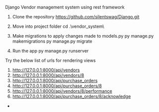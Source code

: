 Django Vendor management system using rest framework

1.	Clone the repository
https://github.com/silentswag/Django.git

2.	Move into project folder
cd .\vendor_system\

3.	Make migrations to apply changes made to models.py
py manage.py makemigrations
py manage.py migrate

4.	Run the app
py manage.py runserver


Try the below list of urls for rendering views

1. http://127.0.0.1:8000/api/vendors
2. http://127.0.0.1:8000/api/vendors/8
3. http://127.0.0.1:8000/api/purchase_orders
4. http://127.0.0.1:8000/api/purchase_orders/8
5. http://127.0.0.1:8000/api/vendors/8/performance
6. http://127.0.0.1:8000/api/purchase_orders/8/acknowledge


*
